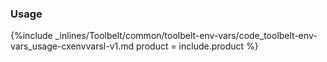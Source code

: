 <!--  usedin: [ _legacy_docker/Toolbelt/toolbelt-env-vars-v1.md, _maestro/Toolbelt/toolbelt-env-vars-v1.md, _node/toolbelt/toolbelt-env-vars-v1.md, _rails/Toolbelt/toolbelt-env-vars-v1.md] -->


### Usage

{%include _inlines/Toolbelt/common/toolbelt-env-vars/code_toolbelt-env-vars_usage-cxenvvarsl-v1.md  product = include.product %}
